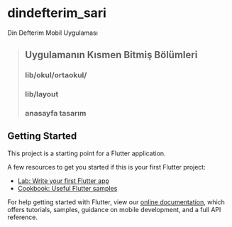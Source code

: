 # dindefterim_sari

Din Defterim Mobil Uygulaması

> ## Uygulamanın Kısmen Bitmiş Bölümleri
> ### lib/okul/ortaokul/
> ### lib/layout
> ### anasayfa tasarım

## Getting Started

This project is a starting point for a Flutter application.

A few resources to get you started if this is your first Flutter project:

- [Lab: Write your first Flutter app](https://flutter.dev/docs/get-started/codelab)
- [Cookbook: Useful Flutter samples](https://flutter.dev/docs/cookbook)

For help getting started with Flutter, view our
[online documentation](https://flutter.dev/docs), which offers tutorials,
samples, guidance on mobile development, and a full API reference.
